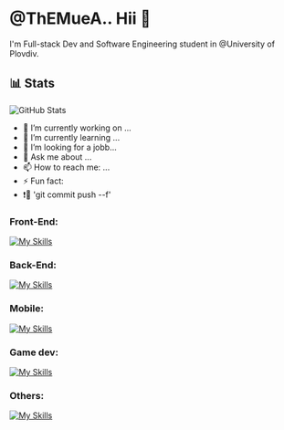 # @ThEMueA.. Hii 👋
I'm Full-stack Dev and Software Engineering student in @University of Plovdiv.


## 📊 Stats
![GitHub Stats](https://github-readme-stats.vercel.app/api?username=ThEMueA&show_icons=true)


- 🔭 I’m currently working on ...
- 🌱 I’m currently learning ...
- 🤔 I’m looking for a jobb...
- 💬 Ask me about ...
- 📫 How to reach me: ...
- ⚡ Fun fact: 
-  ❗🚨 'git commit push --f' 



### Front-End:
[![My Skills](https://skillicons.dev/icons?i=html,css,scss,js,react,angular)](https://skillicons.dev)

### Back-End:
[![My Skills](https://skillicons.dev/icons?i=net,spring,go,mysql,postgres)](https://skillicons.dev)

### Mobile:
[![My Skills](https://skillicons.dev/icons?i=net,java,kotlin,androidstudio)](https://skillicons.dev)

### Game dev:
[![My Skills](https://skillicons.dev/icons?i=godot,unity,unreal)](https://skillicons.dev)

### Others:
[![My Skills](https://skillicons.dev/icons?i=azure,arduino,docker)](https://skillicons.dev)


<!--
**ThEMueA/ThEMueA** is a ✨ _special_ ✨ repository because its `README.md` (this file) appears on your GitHub profile.

Here are some ideas to get you started:

- 🔭 I’m currently working on ...
- 🌱 I’m currently learning ...
- 👯 I’m looking to collaborate on ...
- 🤔 I’m looking for help with ...
- 💬 Ask me about ...
- 📫 How to reach me: ...
- 😄 Pronouns: ...
- ⚡ Fun fact: ...
-->
